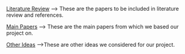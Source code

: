 [Literature Review](https://github.com/xaxm007/Major-Project/tree/8a68a6292d1b6ac5f0e4a84b66ebc04ac0bae725/Literature%20Review)
--> These are the papers to be included in literature review and references.

[Main Papers](https://github.com/xaxm007/Major-Project/tree/2582f3b5ce5cbcaa59d6557a643912c543027185/Main%20Papers)
--> These are the main papers from which we based our project on.

[Other Ideas](https://github.com/xaxm007/Major-Project/tree/8c63355bfcc29acfa4fc2ac8809bc2209b868071/Other%20Ideas)
-->These are other ideas we considered for our project.
